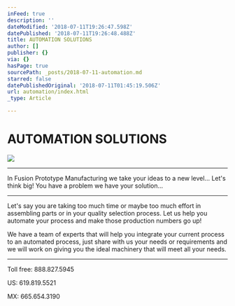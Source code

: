 ```yaml
---
inFeed: true
description: ''
dateModified: '2018-07-11T19:26:47.598Z'
datePublished: '2018-07-11T19:26:48.488Z'
title: AUTOMATION SOLUTIONS
author: []
publisher: {}
via: {}
hasPage: true
sourcePath: _posts/2018-07-11-automation.md
starred: false
datePublishedOriginal: '2018-07-11T01:45:19.506Z'
url: automation/index.html
_type: Article

---
```

# AUTOMATION SOLUTIONS
![](https://the-grid-user-content.s3-us-west-2.amazonaws.com/ea007ca3-1eb6-4d81-a434-e3ab74f22ea9.jpg)

---

In Fusion Prototype Manufacturing we take your ideas to a new level... Let's think big! You have a problem we have your solution...

---

Let's say you are taking too much time or maybe too much effort in assembling parts or in your quality selection process. Let us help you automate your process and make those production numbers go up!

We have a team of experts that will help you integrate your current process to an automated process, just share with us your needs or requirements and we will work on giving you the ideal machinery that will meet all your needs.

---

Toll free: 888.827.5945

US: 619.819.5521

MX: 665.654.3190